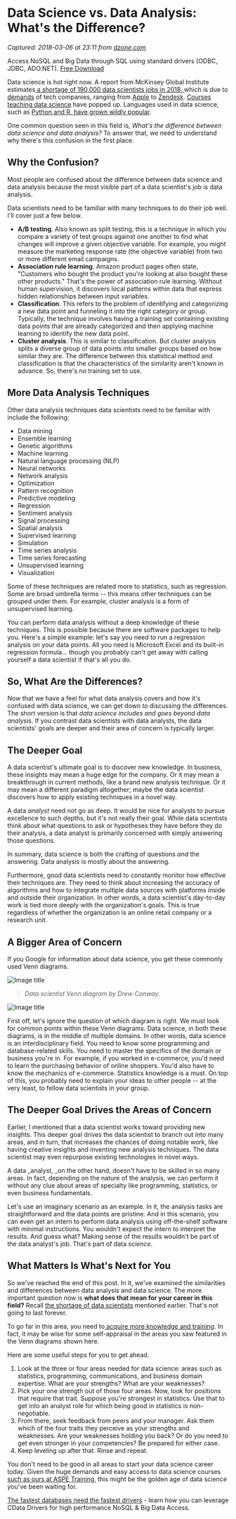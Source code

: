 # Data Science vs. Data Analysis: What's the Difference?

_Captured: 2018-03-06 at 23:11 from [dzone.com](https://dzone.com/articles/data-science-vs-data-analysis-whats-the-difference?edition=366209&utm_source=Daily%20Digest&utm_medium=email&utm_campaign=Daily%20Digest%202018-03-06)_

Access NoSQL and Big Data through SQL using standard drivers (ODBC, JDBC, ADO.NET). [Free Download ](https://dzone.com/go?i=250345&u=https%3A%2F%2Fwww.cdata.com%2Ftech%2Fbigdata%2F%3Futm_source%3Ddzone%26utm_medium%3Dbump3%2520)

Data science is hot right now. A report from McKinsey Global Institute estimates[ a shortage of 190,000 data scientists jobs in 2018, ](https://content.pivotal.io/blog/mckinsey-report-highlights-the-impending-data-scientist-shortage)which is due to [demands](https://medium.com/zendesk-engineering/how-zendesk-serves-tensorflow-models-in-production-751ee22f0f4b) of tech companies, ranging from [Apple](https://9to5mac.com/2018/01/19/silicon-valley-data-science-apple/) to [Zendesk](https://medium.com/zendesk-engineering/how-zendesk-serves-tensorflow-models-in-production-751ee22f0f4b). [Courses teaching data science](https://www.forbes.com/sites/bernardmarr/2017/06/06/the-9-best-free-online-big-data-and-data-science-courses/) have popped up. Languages used in data science, such as [Python and R, have grown wildly popular](https://stackoverflow.blog/2017/09/06/incredible-growth-python/).

One common question seen in this field is, _What's the difference between data science and data analysis?_ To answer that, we need to understand why there's this confusion in the first place.

## Why the Confusion?

Most people are confused about the difference between data science and data analysis because the most visible part of a data scientist's job is data analysis.

Data scientists need to be familiar with many techniques to do their job well. I'll cover just a few below.

  * **A/B testing**. Also known as split testing, this is a technique in which you compare a variety of test groups against one another to find what changes will improve a given objective variable. For example, you might measure the marketing response rate (the objective variable) from two or more different email campaigns.
  * **Association rule learning**. Amazon product pages often state, "Customers who bought the product you're looking at also bought these other products." That's the power of association rule learning. Without human supervision, it discovers local patterns within data that express hidden relationships between input variables.
  * **Classification**. This refers to the problem of identifying and categorizing a new data point and funneling it into the right category or group. Typically, the technique involves having a training set containing existing data points that are already categorized and then applying machine learning to identify the new data point.
  * **Cluster analysis**. This is similar to classification. But cluster analysis splits a diverse group of data points into smaller groups based on how similar they are. The difference between this statistical method and classification is that the characteristics of the similarity aren't known in advance. So, there's no training set to use.

## **More Data Analysis Techniques**

Other data analysis techniques data scientists need to be familiar with include the following:

  * Data mining
  * Ensemble learning
  * Genetic algorithms
  * Machine learning
  * Natural language processing (NLP)
  * Neural networks
  * Network analysis
  * Optimization
  * Pattern recognition
  * Predictive modeling
  * Regression
  * Sentiment analysis
  * Signal processing
  * Spatial analysis
  * Supervised learning
  * Simulation
  * Time series analysis
  * Time series forecasting
  * Unsupervised learning
  * Visualization

Some of these techniques are related more to statistics, such as regression. Some are broad umbrella terms -- this means other techniques can be grouped under them. For example, cluster analysis is a form of unsupervised learning.

You can perform data analysis without a deep knowledge of these techniques. This is possible because there are software packages to help you. Here's a simple example: let's say you need to run a regression analysis on your data points. All you need is Microsoft Excel and its built-in regression formula... though you probably can't get away with calling yourself a data scientist if that's all you do.

## So, What Are the Differences?

Now that we have a feel for what data analysis covers and how it's confused with data science, we can get down to discussing the differences. The short version is that _data science includes and goes beyond data analysis_. If you contrast data scientists with data analysts, the data scientists' goals are deeper and their area of concern is typically larger.

## **The Deeper Goal**

A data scientist's ultimate goal is to discover new knowledge. In business, these insights may mean a huge edge for the company. Or it may mean a breakthrough in current methods, like a brand new analysis technique. Or it may mean a different paradigm altogether; maybe the data scientist discovers how to apply existing techniques in a novel way.

A data _analyst_ need not go as deep. It would be nice for analysts to pursue excellence to such depths, but it's not really their goal. While data scientists think about what questions to ask or hypotheses they have before they do their analysis, a data analyst is primarily concerned with simply answering those questions.

In summary, data science is both the crafting of questions _and_ the answering. Data analysis is mostly about the answering.

Furthermore, good data scientists need to constantly monitor how effective their techniques are. They need to think about increasing the accuracy of algorithms and how to integrate multiple data sources with platforms inside and outside their organization. In other words, a data scientist's day-to-day work is tied more deeply with the organization's goals. This is true regardless of whether the organization is an online retail company or a research unit.

## A Bigger Area of Concern

If you Google for information about data science, you get these commonly used Venn diagrams.

![Image title](https://dzone.com/storage/temp/8328096-data-scientist-venn-diagram.png)

> _Data scientist Venn diagram by Drew Conway._

![Image title](https://dzone.com/storage/temp/8328101-data-scientist-venn-diagram2.png)

First off, let's ignore the question of which diagram is right. We must look for common points within these Venn diagrams. Data science, in both these diagrams, is in the middle of multiple domains. In other words, data science is an interdisciplinary field. You need to know some programming and database-related skills. You need to master the specifics of the domain or business you're in. For example, if you worked in e-commerce, you'd need to learn the purchasing behavior of online shoppers. You'd also have to know the mechanics of e-commerce. Statistics knowledge is a must. On top of this, you probably need to explain your ideas to other people -- at the very least, to fellow data scientists in your group.

## **The Deeper Goal Drives the Areas of Concern**

Earlier, I mentioned that a data scientist works toward providing new insights. This deeper goal drives the data scientist to branch out into many areas, and in turn, that increases the chances of doing notable work, like having creative insights and inventing new analysis techniques. The data scientist may even repurpose existing technologies in novel ways.

A data _analyst, _on the other hand, doesn't have to be skilled in so many areas. In fact, depending on the nature of the analysis, we can perform it without any clue about areas of specialty like programming, statistics, or even business fundamentals.

Let's use an imaginary scenario as an example. In it, the analysis tasks are straightforward and the data points are pristine. And in this scenario, you can even get an intern to perform data analysis using off-the-shelf software with minimal instructions. You wouldn't expect the intern to interpret the results. And guess what? Making sense of the results wouldn't be part of the data analyst's job. That's part of data _science_.

## What Matters Is What's Next for You

So we've reached the end of this post. In it, we've examined the similarities and differences between data analysis and data science. The more important question now is **what does that mean for your career in this field?** Recall [the shortage of data scientists](https://content.pivotal.io/blog/mckinsey-report-highlights-the-impending-data-scientist-shortage) mentioned earlier. That's not going to last forever.

To go far in this area, you need to[ acquire more knowledge and training](http://aspetraining.com/subjects/data-analyst-training-course). In fact, it may be wise for some self-appraisal in the areas you saw featured in the Venn diagrams shown here.

Here are some useful steps for you to get ahead.

  1. Look at the three or four areas needed for data science: areas such as statistics, programming, communications, and business domain expertise. What are your strengths? What are your weaknesses?
  2. Pick your one strength out of those four areas. Now, look for positions that require that trait. Suppose you're strongest in statistics. Use that to get into an analyst role for which being good in statistics is non-negotiable.
  3. From there, seek feedback from peers and your manager. Ask them which of the four traits they perceive as your strengths and weaknesses. Are your weaknesses holding you back? Or do you need to get even stronger in your competencies? Be prepared for either case.
  4. Keep leveling up after that. Rinse and repeat.

You don't need to be good in all areas to start your data science career today. Given the huge demands and easy access to data science courses [such as ours at ASPE Training](http://aspetraining.com/courses/applied-statistics-for-data-scientists), this might be the golden age of data science you've been waiting for.

[The fastest databases need the fastest drivers](https://dzone.com/go?i=250346&u=https%3A%2F%2Fwww.cdata.com%2Fblog%2Fnews%2F20170601-bigquery-driver-comparison%3Futm_source%3Ddzone%26utm_medium%3Dbump4) \- learn how you can leverage CData Drivers for high performance NoSQL & Big Data Access.
